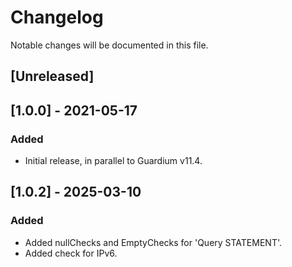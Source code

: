 # Changelog
Notable changes will be documented in this file.

## [Unreleased]

## [1.0.0] - 2021-05-17

### Added
- Initial release, in parallel to Guardium v11.4.

## [1.0.2] - 2025-03-10
### Added
- Added nullChecks and EmptyChecks for 'Query STATEMENT'.
- Added check for IPv6.


